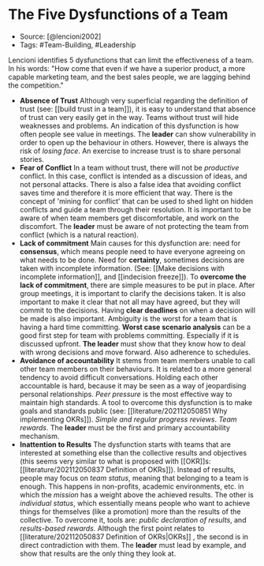 # The Five Dysfunctions of a Team


- Source: [@lencioni2002]
- Tags: #Team-Building, #Leadership

Lencioni identifies 5 dysfunctions that can limit the effectiveness of a team. In his words: "How come that even if we have a superior product, a more capable marketing team, and the best sales people, we are lagging behind the competition."

- **Absence of Trust**
  Although very superficial regarding the definition of trust (see: [[build trust in a team]]), it is easy to understand that absence of trust can very easily get in the way. Teams without trust will hide weaknesses and problems. An indication of this dysfunction is how often people see value in meetings. 
  The **leader** can show vulnerability in order to open up the behaviour in others. However, there is always the risk of *losing face*. An exercise to increase trust is to share personal stories. 
- **Fear of Conflict**
  In a team without trust, there will not be *productive* conflict. In this case, conflict is intended as a discussion of ideas, and not personal attacks. There is also a false idea that avoiding conflict saves time and therefore it is more efficient that way. 
  There is the concept of 'mining for conflict' that can be used to shed light on hidden conflicts and guide a team through their resolution. It is important to be aware of when team members get discomfortable, and work on the discomfort. 
  The **leader** must be aware of not protecting the team from conflict (which is a natural reaction). 
- **Lack of commitment**
  Main causes for this dysfunction are: need for **consensus**, which means people need to have everyone agreeing on what needs to be done. Need for **certainty**, sometimes decisions are taken with incomplete information. (See: [[Make decisions with incomplete information]], and [[indecision freeze]]). 
  To **overcome the lack of commitment**, there are simple measures to be put in place. After group meetings, it is important to clarify the decisions taken. It is also important to make it clear that not all may have agreed, but they will commit to the decisions. 
  Having **clear deadlines** on when a decision will be made is also important. Ambiguity is the worst for a team that is having a hard time committing. 
  **Worst case scenario analysis** can be a good first step for team with problems committing. Especially if it is discussed upfront. 
  **The leader** must show that they know how to deal with wrong decisions and move forward. Also adherence to schedules. 
- **Avoidance of accountability**
  It stems from team members unable to call other team members on their behaviours. It is related to a more general tendency to avoid difficult conversations. Holding each other accountable is hard, because it may be seen as a way of jeopardising personal relationships. *Peer pressure* is the most effective way to maintain high standards. 
  A tool to overcome this dysfunction is to make goals and standards public (see: [[literature/202112050851 Why implementing OKRs]]). *Simple and regular progress reviews*. *Team rewards*. 
  The **leader** must be the first and primary accountability mechanism. 
- **Inattention to Results**
  The dysfunction starts with teams that are interested at something else than the collective results and objectives (this seems very similar to what is proposed with [[OKR]]s: [[literature/202112050837 Definition of OKRs]]). Instead of results, people may focus on *team status*, meaning that belonging to a team is enough. This happens in non-profits, academic environments, etc. in which the *mission* has a weight above the achieved results. The other is *individual status*, which essentially means people who want to achieve things for themselves (like a promotion) more than the results of the collective. 
  To overcome it, tools are: *public declaration of results*, and *results-based rewards.* Although the first point relates to [[literature/202112050837 Definition of OKRs|OKRs]] , the second is in direct contradiction with them. 
   The **leader** must lead by example, and show that results are the only thing they look at. 